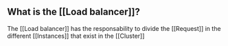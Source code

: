 ## What is the [[Load balancer]]?

The [[Load balancer]] has the responsability to divide the [[Request]] in the different [[Instances]] that exist in the [[Cluster]]
